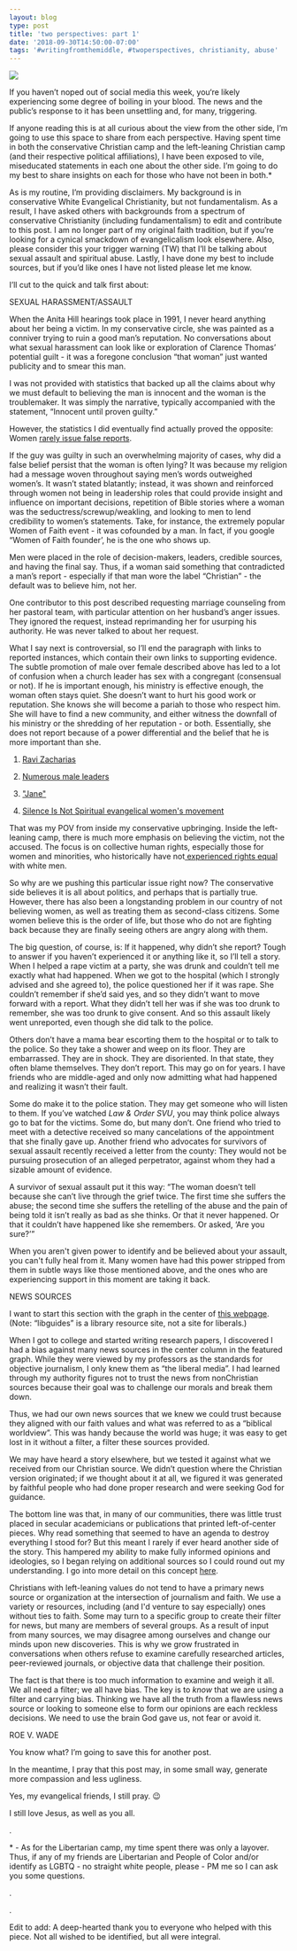 ```yaml
---
layout: blog
type: post
title: 'two perspectives: part 1'
date: '2018-09-30T14:50:00-07:00'
tags: '#writingfromthemiddle, #twoperspectives, christianity, abuse'
---
```

![](/images/uploads/pexels-photo-209981.jpeg)

If you haven’t noped out of social media this week, you‘re likely experiencing some degree of boiling in your blood. The news and the public’s response to it has been unsettling and, for many, triggering.

If anyone reading this is at all curious about the view from the other side, I’m going to use this space to share from each perspective. Having spent time in both the conservative Christian camp and the left-leaning Christian camp (and their respective political affiliations), I have been exposed to vile, miseducated statements in each one about the other side. I’m going to do my best to share insights on each for those who have not been in both.*

As is my routine, I’m providing disclaimers. My background is in conservative White Evangelical Christianity, but not fundamentalism. As a result, I have asked others with backgrounds from a spectrum of conservative Christianity (including fundamentalism) to edit and contribute to this post. I am no longer part of my original faith tradition, but if you’re looking for a cynical smackdown of evangelicalism look elsewhere. Also, please consider this your trigger warning (TW) that I’ll be talking about sexual assault and spiritual abuse. Lastly, I have done my best to include sources, but if you’d like ones I have not listed please let me know.

I’ll cut to the quick and talk first about:

SEXUAL HARASSMENT/ASSAULT

When the Anita Hill hearings took place in 1991, I never heard anything about her being a victim. In my conservative circle, she was painted as a conniver trying to ruin a good man’s reputation. No conversations about what sexual harassment can look like or exploration of Clarence Thomas’ potential guilt - it was a foregone conclusion “that woman” just wanted publicity and to smear this man.

I was not provided with statistics that backed up all the claims about why we must default to believing the man is innocent and the woman is the troublemaker. It was simply the narrative, typically accompanied with the statement, “Innocent until proven guilty.”

However, the statistics I did eventually find actually proved the opposite: Women [rarely issue false reports](https://qz.com/980766/the-truth-about-false-rape-accusations/?fbclid=IwAR0OMkyqPZJGMOnbMRS042uq2RPuuGn6i0P5g95s-qu_SSv7YmTTY-L3gtY).

If the guy was guilty in such an overwhelming majority of cases, why did a false belief persist that the woman is often lying? It was because my religion had a message woven throughout saying men’s words outweighed women’s. It wasn’t stated blatantly; instead, it was shown and reinforced through women not being in leadership roles that could provide insight and influence on important decisions, repetition of Bible stories where a woman was the seductress/screwup/weakling, and looking to men to lend credibility to women’s statements. Take, for instance, the extremely popular Women of Faith event - it was cofounded by a man. In fact, if you google “Women of Faith founder’, he is the one who shows up.

Men were placed in the role of decision-makers, leaders, credible sources, and having the final say. Thus, if a woman said something that contradicted a man’s report - especially if that man wore the label “Christian” - the default was to believe him, not her.

One contributor to this post described requesting marriage counseling from her pastoral team, with particular attention on her husband’s anger issues. They ignored the request, instead reprimanding her for usurping his authority. He was never talked to about her request.

What I say next is controversial, so I’ll end the paragraph with links to reported instances, which contain their own links to supporting evidence. The subtle promotion of male over female described above has led to a lot of confusion when a church leader has sex with a congregant (consensual or not). If he is important enough, his ministry is effective enough, the woman often stays quiet. She doesn’t want to hurt his good work or reputation. She knows she will become a pariah to those who respect him. She will have to find a new community, and either witness the downfall of his ministry or the shredding of her reputation - or both. Essentially, she does not report because of a power differential and the belief that he is more important than she. 

1. [Ravi Zacharias](http://thewartburgwatch.com/2017/12/04/ravi-zacharias-why-i-dont-think-his-response-at-christianity-today-cleared-things-up/?fbclid=IwAR1xjfpUscNSnVME_JPTJRCxp4ehdHTaO5DG_e-W909yUg6tO1JhhE8z-t8)

2. [Numerous male leaders](https://natesparks130.com/2016/05/19/5-reasons-not-to-support-new-calvinism/amp/?fbclid=IwAR2FIXgbTPiXLdH_N46J3of-k5o6pDbuyOkgdY_Y_lKj8XjLG1GPa34LwL8)

3. ["Jane" ](http://www.patheos.com/blogs/jesuscreed/2017/09/25/janes-story-leaders-failed/?fbclid=IwAR2iAdvpbcC-B_rbU_ypL7t28YOz49CUYRf98PxDJQ_K88fmU9-XQ3Pxeec)

4. [Silence Is Not Spiritual evangelical women's movement](http://www.silenceisnotspiritual.org/news/?fbclid=IwAR3Wsy3cAJqEtqJYw0Hkbx8mlUzdN2-Gyqkud5WjsLKlAK46Zm39OfvukQQ)

That was my POV from inside my conservative upbringing. Inside the left-leaning camp, there is much more emphasis on believing the victim, not the accused. The focus is on collective human rights, especially those for women and minorities, who historically have not[ experienced rights equal](https://interactive.aljazeera.com/aje/2016/us-elections-2016-who-can-vote/index.html?fbclid=IwAR1BxnMhxVcJWC2my8J69xaVKnByzfa1oAonC5PxuEVxO2KM9F-rx9q6iQQ) with white men.

So why are we pushing this particular issue right now? The conservative side believes it is all about politics, and perhaps that is partially true. However, there has also been a longstanding problem in our country of not believing women, as well as treating them as second-class citizens. Some women believe this is the order of life, but those who do not are fighting back because they are finally seeing others are angry along with them.

The big question, of course, is: If it happened, why didn’t she report? Tough to answer if you haven’t experienced it or anything like it, so I’ll tell a story. When I helped a rape victim at a party, she was drunk and couldn’t tell me exactly what had happened. When we got to the hospital (which I strongly advised and she agreed to), the police questioned her if it was rape. She couldn’t remember if she’d said yes, and so they didn’t want to move forward with a report. What they didn’t tell her was if she was too drunk to remember, she was too drunk to give consent. And so this assault likely went unreported, even though she did talk to the police.

Others don’t have a mama bear escorting them to the hospital or to talk to the police. So they take a shower and weep on its floor. They are embarrassed. They are in shock. They are disoriented. In that state, they often blame themselves. They don’t report. This may go on for years. I have friends who are middle-aged and only now admitting what had happened and realizing it wasn’t their fault.

Some do make it to the police station. They may get someone who will listen to them. If you’ve watched _Law & Order SVU_, you may think police always go to bat for the victims. Some do, but many don’t. One friend who tried to meet with a detective received so many cancelations of the appointment that she finally gave up. Another friend who advocates for survivors of sexual assault recently received a letter from the county: They would not be pursuing prosecution of an alleged perpetrator, against whom they had a sizable amount of evidence.

A survivor of sexual assault put it this way: “The woman doesn’t tell because she can’t live through the grief twice. The first time she suffers the abuse; the second time she suffers the retelling of the abuse and the pain of being told it isn’t really as bad as she thinks. Or that it never happened. Or that it couldn’t have happened like she remembers. Or asked, ‘Are you sure?’”

When you aren't given power to identify and be believed about your assault, you can't fully heal from it. Many women have had this power stripped from them in subtle ways like those mentioned above, and the ones who are experiencing support in this moment are taking it back.

NEWS SOURCES

I want to start this section with the graph in the center of [this webpage](https://libguides.com.edu/c.php?g=649909&p=4556556). (Note: “libguides” is a library resource site, not a site for liberals.)

When I got to college and started writing research papers, I discovered I had a bias against many news sources in the center column in the featured graph. While they were viewed by my professors as the standards for objective journalism, I only knew them as “the liberal media”. I had learned through my authority figures not to trust the news from nonChristian sources because their goal was to challenge our morals and break them down.

Thus, we had our own news sources that we knew we could trust because they aligned with our faith values and what was referred to as a “biblical worldview”. This was handy because the world was huge; it was easy to get lost in it without a filter, a filter these sources provided.

We may have heard a story elsewhere, but we tested it against what we received from our Christian source. We didn’t question where the Christian version originated; if we thought about it at all, we figured it was generated by faithful people who had done proper research and were seeking God for guidance.

The bottom line was that, in many of our communities, there was little trust placed in secular academicians or publications that printed left-of-center pieces. Why read something that seemed to have an agenda to destroy everything I stood for? But this meant I rarely if ever heard another side of the story. This hampered my ability to make fully informed opinions and ideologies, so I began relying on additional sources so I could round out my understanding. I go into more detail on this concept [here](https://www.facebook.com/jessica.s.marquis/posts/10155033026867387).

Christians with left-leaning values do not tend to have a primary news source or organization at the intersection of journalism and faith. We use a variety or resources, including (and I'd venture to say especially) ones without ties to faith. Some may turn to a specific group to create their filter for news, but many are members of several groups. As a result of input from many sources, we may disagree among ourselves and change our minds upon new discoveries. This is why we grow frustrated in conversations when others refuse to examine carefully researched articles, peer-reviewed journals, or objective data that challenge their position.

The fact is that there is too much information to examine and weigh it all. We all need a filter; we all have bias. The key is to _know_ that we are using a filter and carrying bias. Thinking we have all the truth from a flawless news source or looking to someone else to form our opinions are each reckless decisions. We need to use the brain God gave us, not fear or avoid it.

ROE V. WADE

You know what? I’m going to save this for another post.

In the meantime, I pray that this post may, in some small way, generate more compassion and less ugliness.

Yes, my evangelical friends, I still pray. 😉 

I still love Jesus, as well as you all.



.

\* - As for the Libertarian camp, my time spent there was only a layover. Thus, if any of my friends are Libertarian and People of Color and/or identify as LGBTQ - no straight white people, please - PM me so I can ask you some questions.

.

.

Edit to add: A deep-hearted thank you to everyone who helped with this piece. Not all wished to be identified, but all were integral.
